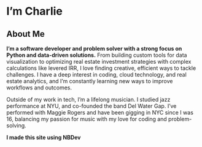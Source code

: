 I’m Charlie
================

<!-- WARNING: THIS FILE WAS AUTOGENERATED! DO NOT EDIT! -->

## About Me

**I’m a software developer and problem solver with a strong focus on
Python and data-driven solutions.** From building custom tools for data
visualization to optimizing real estate investment strategies with
complex calculations like levered IRR, I love finding creative,
efficient ways to tackle challenges. I have a deep interest in coding,
cloud technology, and real estate analytics, and I’m constantly learning
new ways to improve workflows and outcomes.

Outside of my work in tech, I’m a lifelong musician. I studied jazz
performance at NYU, and co-founded the band Del Water Gap. I’ve
performed with Maggie Rogers and have been gigging in NYC since I was
16, balancing my passion for music with my love for coding and
problem-solving.

**I made this site using NBDev**
